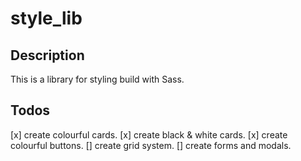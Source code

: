 # style_lib

## Description
This is a library for styling build with Sass.

## Todos
[x] create colourful cards.
[x] create black & white cards.
[x] create colourful buttons.
[] create grid system.
[] create forms and modals.

